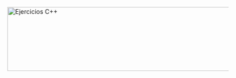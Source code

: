 <a href="https://cooltext.com"><img src="https://images.cooltext.com/5591385.png" width="707" height="147" alt="Ejercicios C++" /></a>
